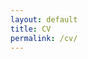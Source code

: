 ```yaml
---
layout: default
title: CV
permalink: /cv/
---
```

<!-- <a href="{{ site.baseurl }}/docs/Kranti_CH_Resume.pdf" target="_blank">Resume</a> -->
